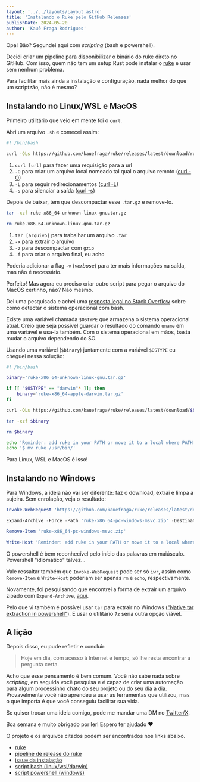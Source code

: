 ```yaml
---
layout: '../../layouts/Layout.astro'
title: 'Instalando o Ruke pelo GitHub Releases'
publishDate: 2024-05-20
author: 'Kauê Fraga Rodrigues'
---
```


Opa! Bão? Segundei aqui com *scripting* (bash e powershell).

Decidi criar um pipeline para disponibilizar o binário do ruke direto no GitHub. Com isso, quem não tem um setup Rust pode instalar o [ruke](https://github.com/kauefraga/ruke) e usar sem nenhum problema.

Para facilitar mais ainda a instalação e configuração, nada melhor do que um scriptzão, não é mesmo?

## Instalando no Linux/WSL e MacOS

Primeiro utilitário que veio em mente foi o `curl`.

Abri um arquivo `.sh` e comecei assim:

```sh
#! /bin/bash

curl -OLs https://github.com/kauefraga/ruke/releases/latest/download/ruke-x86_64-unknown-linux-gnu.tar.gz
```

1. `curl [url]` para fazer uma requisição para a url
2. `-O` para criar um arquivo local nomeado tal qual o arquivo remoto ([curl -O](https://curl.se/docs/manpage.html#-O))
3. `-L` para seguir redirecionamentos ([curl -L](https://curl.se/docs/manpage.html#-L))
4. `-s` para silenciar a saída ([curl -s](https://curl.se/docs/manpage.html#-s))

Depois de baixar, tem que descompactar esse `.tar.gz` e remove-lo.

```sh
tar -xzf ruke-x86_64-unknown-linux-gnu.tar.gz

rm ruke-x86_64-unknown-linux-gnu.tar.gz
```

1. `tar [arquivo]` para trabalhar um arquivo `.tar`
2. `-x` para extrair o arquivo
3. `-z` para descompactar com `gzip`
4. `-f` para criar o arquivo final, eu acho

Poderia adicionar a flag `-v` (*verbose*) para ter mais informações na saída, mas não é necessário.

Perfeito! Mas agora eu preciso criar outro script para pegar o arquivo do MacOS certinho, não? Não mesmo.

Dei uma pesquisada e achei uma [resposta legal no Stack Overflow](https://stackoverflow.com/questions/394230/how-to-detect-the-os-from-a-bash-script) sobre como detectar o sistema operacional com bash.

Existe uma variável chamada `$OSTYPE` que armazena o sistema operacional atual. Creio que seja possível guardar o resultado do comando `uname` em uma variável e usa-la também. Com o sistema operacional em mãos, basta mudar o arquivo dependendo do SO.

Usando uma variável (`$binary`) juntamente com a variável `$OSTYPE` eu cheguei nessa solução:

```sh
#! /bin/bash

binary='ruke-x86_64-unknown-linux-gnu.tar.gz'

if [[ "$OSTYPE" == "darwin"* ]]; then
    binary='ruke-x86_64-apple-darwin.tar.gz'
fi

curl -OLs https://github.com/kauefraga/ruke/releases/latest/download/$binary

tar -xzf $binary

rm $binary

echo 'Reminder: add ruke in your PATH or move it to a local where PATH is already set'
echo '$ mv ruke /usr/bin/'
```

Para Linux, WSL e MacOS é isso!

## Instalando no Windows

Para Windows, a ideia não vai ser diferente: faz o download, extrai e limpa a sujeira. Sem enrolação, veja o resultado:

```powershell
Invoke-WebRequest 'https://github.com/kauefraga/ruke/releases/latest/download/ruke-x86_64-pc-windows-msvc.zip' -OutFile 'ruke-x86_64-pc-windows-msvc.zip'

Expand-Archive -Force -Path 'ruke-x86_64-pc-windows-msvc.zip' -DestinationPath '.'

Remove-Item 'ruke-x86_64-pc-windows-msvc.zip'

Write-Host 'Reminder: add ruke in your PATH or move it to a local where PATH is already set'
```

O powershell é bem reconhecível pelo início das palavras em maiúsculo. Powershell "idiomático" talvez...

Vale ressaltar também que `Invoke-WebRequest` pode ser só `iwr`, assim como `Remove-Item` e `Write-Host` poderiam ser apenas `rm` e `echo`, respectivamente.

Novamente, foi pesquisando que encontrei a forma de extrair um arquivo zipado com `Expand-Archive`, [aqui](https://superuser.com/questions/1314420/how-to-unzip-a-file-using-the-cmd).

Pelo que vi também é possível usar `tar` para extrair no Windows (["Native tar extraction in powershell"](https://stackoverflow.com/questions/38776137/native-tar-extraction-in-powershell)). E usar o utilitário `7z` seria outra opção viável.

## A lição

Depois disso, eu pude refletir e concluir:

> Hoje em dia, com acesso à Internet e tempo, só lhe resta encontrar a pergunta certa.

Acho que esse pensamento é bem comum. Você não sabe nada sobre *scripting*, em seguida você pesquisa e é capaz de criar uma automação para algum processinho chato do seu projeto ou do seu dia a dia. Provavelmente você não aprendeu a usar as ferramentas que utilizou, mas o que importa é que você conseguiu facilitar sua vida.

Se quiser trocar uma ideia comigo, pode me mandar uma DM no [Twitter/X](https://twitter.com/rkauefraga).

Boa semana e muito obrigado por ler! Espero ter ajudado ❤

O projeto e os arquivos citados podem ser encontrados nos links abaixo.

- [ruke](https://github.com/kauefraga/ruke)
- [pipeline de release do ruke](https://github.com/kauefraga/ruke/blob/main/.github/workflows/release.yml)
- [issue da instalação](https://github.com/kauefraga/ruke/issues/25)
- [script bash (linux/wsl/darwin)](https://github.com/kauefraga/ruke/blob/main/install.sh)
- [script powershell (windows)](https://github.com/kauefraga/ruke/blob/main/install.ps1)
